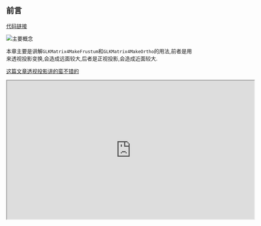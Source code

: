 ## 前言

[代码链接](https://github.com/RPGLiker/StudyForOpenGL/blob/master/OpegGLDemo/OpegGLDemo/Class/PerspectiveTransform/PerspectiveTransformViewController.m)


![主要概念](https://github.com/RPGLiker/StudyBlog/blob/master/%E5%AD%A6%E4%B9%A0%E7%AC%94%E8%AE%B0/OpegGL/%E5%9B%BE%E7%89%87/9.%E9%80%8F%E8%A7%86%E6%8A%95%E5%BD%B1%E5%92%8C%E6%AD%A3%E8%A7%86%E6%8A%95%E5%BD%B1/1.png)

本章主要是讲解`GLKMatrix4MakeFrustum`和`GLKMatrix4MakeOrtho`的用法,前者是用来透视投影变换,会造成远面较大,后者是正视投影,会造成近面较大.

[这篇文章透视投影讲的蛮不错的](https://www.cnblogs.com/hisiqi/p/3155813.html)

<iframe height=375 width=667 src="https://github.com/RPGLiker/StudyBlog/blob/master/%E5%AD%A6%E4%B9%A0%E7%AC%94%E8%AE%B0/OpegGL/%E5%9B%BE%E7%89%87/9.%E9%80%8F%E8%A7%86%E6%8A%95%E5%BD%B1%E5%92%8C%E6%AD%A3%E8%A7%86%E6%8A%95%E5%BD%B1/2.MP4">

## 代码

    #import "PerspectiveTransformViewController.h"
    #import <GLKit/GLKit.h>
    #import "AGLKVertexAttribArrayBuffer.h"
    #import "PerspectiveTransformSphere.h"

    @interface PerspectiveTransformViewController ()<GLKViewDelegate>

    @property (strong, nonatomic) GLKBaseEffect *baseEffect;
    @property (strong, nonatomic) AGLKVertexAttribArrayBuffer *vertexPositionBuffer;
    @property (strong, nonatomic) AGLKVertexAttribArrayBuffer *vertexNormalBuffer;
    @property (strong, nonatomic) AGLKVertexAttribArrayBuffer *vertexTextureCoordBuffer;
    @property (strong, nonatomic) GLKTextureInfo *earthTextureInfo;
    @property (strong, nonatomic) GLKTextureInfo *moonTextureInfo;
    @property (nonatomic) GLKMatrixStackRef modelviewMatrixStack;
    @property (nonatomic) GLfloat earthRotationAngleDegrees;
    @property (nonatomic) GLfloat moonRotationAngleDegrees;
    @property (strong, nonatomic) GLKView *glkView;
    @property (strong, nonatomic) CADisplayLink *displayLink;
    @end

    @implementation PerspectiveTransformViewController

    static const GLfloat kSceneEarthAxialTiltDeg = 23.5f;
    static const GLfloat kSceneDaysPerMoonOrbit = 28.0f;
    static const GLfloat kSceneMoonRadiusFractionOfEarth = 0.25;
    static const GLfloat kSceneMoonDistanceFromEarth = 3.0;

    - (void)viewDidLoad {
        [super viewDidLoad];
        // Do any additional setup after loading the view from its nib.
        
        //创建矩阵堆栈
        self.modelviewMatrixStack = GLKMatrixStackCreate(kCFAllocatorDefault);
        
        GLKView *glkView = [[GLKView alloc] initWithFrame:CGRectMake(50, 0, 400, 300)];
        glkView.delegate = self;
        self.glkView = glkView;
        [self.view addSubview:glkView];
        glkView.context = [[EAGLContext alloc] initWithAPI:kEAGLRenderingAPIOpenGLES2];
        [EAGLContext setCurrentContext:glkView.context];
        
        self.baseEffect = [[GLKBaseEffect alloc] init];
        
        [self configureLight];
        
        //整个场景坐标系
        self.baseEffect.transform.projectionMatrix = GLKMatrix4MakeOrtho(-1.0 * 4.0 / 3.0,//left
                                                                         1.0 * 4.0 / 3.0,//right
                                                                         -1.0,//bottom
                                                                         1.0,//top
                                                                         1.0,//nearZ
                                                                         120.0);//farZ

        //场景内模型显示位置坐标系
        self.baseEffect.transform.modelviewMatrix = GLKMatrix4MakeTranslation(0.0f, 0.0f, -5.0);
        
        glClearColor(0.0f, 0.0f, 0.0f, 1.0f);
        
        self.vertexPositionBuffer = [[AGLKVertexAttribArrayBuffer alloc] initWithAttribStride:(3 * sizeof(GLfloat))
                                                                             numberOfVertices:sizeof(perspectiveTransformSphereVerts) / (3 * sizeof(GLfloat))
                                                                                         data:perspectiveTransformSphereVerts
                                                                                        usage:GL_STATIC_DRAW];
        self.vertexNormalBuffer = [[AGLKVertexAttribArrayBuffer alloc] initWithAttribStride:(3 * sizeof(GLfloat))
                                                                           numberOfVertices:sizeof(perspectiveTransformSphereNormals) / (3 * sizeof(GLfloat))
                                                                                       data:perspectiveTransformSphereNormals
                                                                                      usage:GL_STATIC_DRAW];
        self.vertexTextureCoordBuffer = [[AGLKVertexAttribArrayBuffer alloc] initWithAttribStride:(2 * sizeof(GLfloat))
                                                                                 numberOfVertices:sizeof(perspectiveTransformSphereTexCoords) / (2 * sizeof(GLfloat))
                                                                                             data:perspectiveTransformSphereTexCoords
                                                                                            usage:GL_STATIC_DRAW];
        
        // Setup Earth texture
        CGImageRef earthImageRef = [[UIImage imageNamed:@"Earth512x256.jpg"] CGImage];
        _earthTextureInfo = [GLKTextureLoader textureWithCGImage:earthImageRef
                                                         options:[NSDictionary dictionaryWithObjectsAndKeys:[NSNumber numberWithBool:YES],GLKTextureLoaderOriginBottomLeft, nil]
                                                           error:NULL];
        
        // Setup Moon texture
        CGImageRef moonImageRef = [[UIImage imageNamed:@"Moon256x128.png"] CGImage];
        _moonTextureInfo = [GLKTextureLoader textureWithCGImage:moonImageRef
                                                        options:[NSDictionary dictionaryWithObjectsAndKeys:[NSNumber numberWithBool:YES],GLKTextureLoaderOriginBottomLeft, nil]
                                                          error:NULL];
        
        //用新矩阵替换顶部矩阵
        GLKMatrixStackLoadMatrix4(self.modelviewMatrixStack,
                                  self.baseEffect.transform.modelviewMatrix);
        
        //初始化月球旋转角度
        self.moonRotationAngleDegrees = -20.0f;
        
        //定时绘制,觉得旋转速度快的话,可以降低glkview delegate 中的变化幅度
        self.displayLink = [CADisplayLink displayLinkWithTarget:self.glkView selector:@selector(display)];
        [self.displayLink addToRunLoop:[NSRunLoop mainRunLoop] forMode:NSRunLoopCommonModes];
    }

    - (void)dealloc{
        
        [EAGLContext setCurrentContext:self.glkView.context];
        
        // Delete buffers that aren't needed when view is unloaded
        self.vertexPositionBuffer = nil;
        self.vertexNormalBuffer = nil;
        self.vertexTextureCoordBuffer = nil;
        
        // Stop using the context created in -viewDidLoad
        self.glkView.context = nil;
        [EAGLContext setCurrentContext:nil];
        
        CFRelease(self.modelviewMatrixStack);
        self.modelviewMatrixStack = NULL;
        
        [self.displayLink invalidate];
        self.displayLink = nil;
    }

    //支持旋转
    -(BOOL)shouldAutorotate{
        return YES;
    }
    //
    //支持的方向
    - (UIInterfaceOrientationMask)supportedInterfaceOrientations {
        return UIInterfaceOrientationMaskLandscapeLeft;
    }

    //一开始的方向  很重要
    -(UIInterfaceOrientation)preferredInterfaceOrientationForPresentation{
        return UIInterfaceOrientationLandscapeLeft;
    }

    - (void)drawEarth
    {
        self.baseEffect.texture2d0.name = _earthTextureInfo.name;
        self.baseEffect.texture2d0.target = _earthTextureInfo.target;
        
        //将矩阵放入栈中缓存,对矩阵进行一些列操作,得到新的矩阵,最后再将原来的矩阵从栈中弹出
        GLKMatrixStackPush(self.modelviewMatrixStack);
        GLKMatrixStackRotate(   // Rotate (tilt Earth's axis)
                             self.modelviewMatrixStack,
                             GLKMathDegreesToRadians(kSceneEarthAxialTiltDeg),
                             1.0, 0.0, 0.0);
        GLKMatrixStackRotate(   // Rotate about Earth's axis
                             self.modelviewMatrixStack,
                             GLKMathDegreesToRadians(_earthRotationAngleDegrees),
                             0.0, 1.0, 0.0);
        self.baseEffect.transform.modelviewMatrix = GLKMatrixStackGetMatrix4(self.modelviewMatrixStack);
        [self.baseEffect prepareToDraw];
        [AGLKVertexAttribArrayBuffer drawPreparedArraysWithMode:GL_TRIANGLES
                                               startVertexIndex:0
                                               numberOfVertices:perspectiveTransformSphereNumVerts];
        GLKMatrixStackPop(self.modelviewMatrixStack);
        
        self.baseEffect.transform.modelviewMatrix = GLKMatrixStackGetMatrix4(self.modelviewMatrixStack);
    }

    - (void)drawMoon
    {
        self.baseEffect.texture2d0.name = _moonTextureInfo.name;
        self.baseEffect.texture2d0.target = _moonTextureInfo.target;
        
        GLKMatrixStackPush(self.modelviewMatrixStack);
        
        GLKMatrixStackRotate(   // Rotate to position in orbit
                             self.modelviewMatrixStack,
                             GLKMathDegreesToRadians(_moonRotationAngleDegrees),
                             0.0, 1.0, 0.0);
        GLKMatrixStackTranslate(// Translate to distance from Earth
                                self.modelviewMatrixStack,
                                0.0, 0.0, kSceneMoonDistanceFromEarth);
        GLKMatrixStackScale(    // Scale to size of Moon
                            self.modelviewMatrixStack,
                            kSceneMoonRadiusFractionOfEarth,
                            kSceneMoonRadiusFractionOfEarth,
                            kSceneMoonRadiusFractionOfEarth);
        GLKMatrixStackRotate(   // Rotate Moon on its own axis
                             self.modelviewMatrixStack,
                             GLKMathDegreesToRadians(_moonRotationAngleDegrees),
                             0.0, 1.0, 0.0);
        
        self.baseEffect.transform.modelviewMatrix = GLKMatrixStackGetMatrix4(self.modelviewMatrixStack);
        
        [self.baseEffect prepareToDraw];
        
        [AGLKVertexAttribArrayBuffer drawPreparedArraysWithMode:GL_TRIANGLES
                                               startVertexIndex:0
                                               numberOfVertices:perspectiveTransformSphereNumVerts];
        
        GLKMatrixStackPop(self.modelviewMatrixStack);
        
        self.baseEffect.transform.modelviewMatrix = GLKMatrixStackGetMatrix4(self.modelviewMatrixStack);
    }

    /**
     设置灯光,"太阳"
     */
    - (void)configureLight
    {
        self.baseEffect.light0.enabled = GL_TRUE;
        self.baseEffect.light0.diffuseColor = GLKVector4Make(1.0f, // Red
                                                             1.0f, // Green
                                                             1.0f, // Blue
                                                             1.0f);// Alpha
        self.baseEffect.light0.position = GLKVector4Make(1.0f,
                                                         0.0f,
                                                         0.8f,
                                                         0.0f);
        self.baseEffect.light0.ambientColor = GLKVector4Make(0.2f, // Red
                                                             0.2f, // Green
                                                             0.2f, // Blue
                                                             1.0f);// Alpha
    }

    #pragma mark - delegate
    - (void)glkView:(GLKView *)view drawInRect:(CGRect)rect
    {
        // Update the angles every frame to animate
        // (one day every 60 display updates)
        self.earthRotationAngleDegrees += 360.0f / 60.0f;
        self.moonRotationAngleDegrees += (360.0f / 60.0f) / kSceneDaysPerMoonOrbit;
        
        glClear(GL_COLOR_BUFFER_BIT|GL_DEPTH_BUFFER_BIT);
        
        [self.vertexPositionBuffer prepareToDrawWithAttrib:GLKVertexAttribPosition
                                        numberOfCordinates:3
                                              attribOffset:0
                                              shouldEnable:YES];
        
        [self.vertexNormalBuffer prepareToDrawWithAttrib:GLKVertexAttribNormal
                                      numberOfCordinates:3
                                            attribOffset:0
                                            shouldEnable:YES];
        
        [self.vertexTextureCoordBuffer prepareToDrawWithAttrib:GLKVertexAttribTexCoord0
                                            numberOfCordinates:2
                                                  attribOffset:0
                                                  shouldEnable:YES];
        
        [self drawEarth];
        [self drawMoon];
        
        glEnable(GL_DEPTH_TEST);
    }
    #pragma mark - target
    - (IBAction)didClickCloseButton:(id)sender {
        [self dismissViewControllerAnimated:YES completion:nil];
    }
    - (IBAction)didClickScaleButton:(UISwitch *)sender {
        GLfloat aspectRatio = (float)(self.glkView).drawableWidth /(float)(self.glkView).drawableHeight;
        
        if([sender isOn])
        {
            //透视投影变换,远面较大
            self.baseEffect.transform.projectionMatrix = GLKMatrix4MakeFrustum(-1.0 * aspectRatio,
                                                                               1.0 * aspectRatio,
                                                                               -1.0,
                                                                               1.0,
                                                                               1.0,
                                                                               120.0);//far必须是正的,且大于near
        }else{
            //正视投影变换,近面较大
            self.baseEffect.transform.projectionMatrix =GLKMatrix4MakeOrtho(-1.0 * aspectRatio,
                                                                            1.0 * aspectRatio,
                                                                            -1.0,
                                                                            1.0,
                                                                            1.0,
                                                                            120.0);
        }
        [self.glkView display];
    }

    @end
